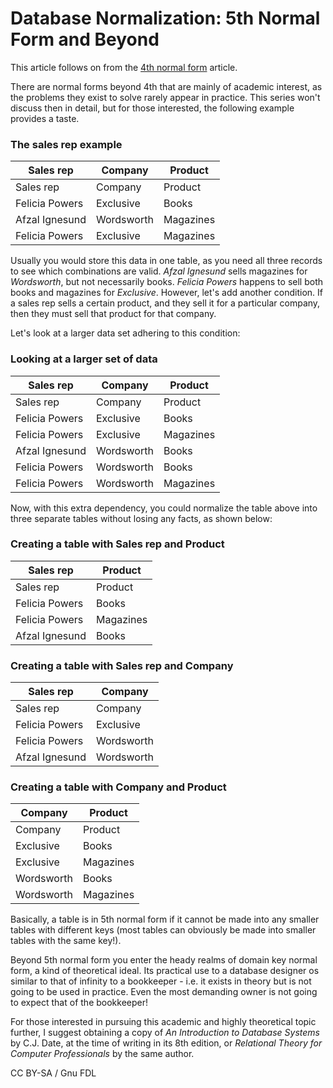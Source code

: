 
# Database Normalization: 5th Normal Form and Beyond


This article follows on from the [4th normal form](database-normalization-4th-normal-form.md) article.


There are normal forms beyond 4th that are mainly of academic interest, as the problems they exist to solve rarely appear in practice. This series won't discuss then in detail, but for those interested, the following example provides a taste.


### The sales rep example



| Sales rep | Company | Product |
| --- | --- | --- |
| Sales rep | Company | Product |
| Felicia Powers | Exclusive | Books |
| Afzal Ignesund | Wordsworth | Magazines |
| Felicia Powers | Exclusive | Magazines |



Usually you would store this data in one table, as you need all three records to see which combinations are valid. *Afzal Ignesund* sells magazines for *Wordsworth*, but not necessarily books. *Felicia Powers* happens to sell both books and magazines for *Exclusive*. However, let's add another condition. If a sales rep sells a certain product, and they sell it for a particular company, then they must sell that product for that company.


Let's look at a larger data set adhering to this condition:


### Looking at a larger set of data



| Sales rep | Company | Product |
| --- | --- | --- |
| Sales rep | Company | Product |
| Felicia Powers | Exclusive | Books |
| Felicia Powers | Exclusive | Magazines |
| Afzal Ignesund | Wordsworth | Books |
| Felicia Powers | Wordsworth | Books |
| Felicia Powers | Wordsworth | Magazines |



Now, with this extra dependency, you could normalize the table above into three separate tables without losing any facts, as shown below:


### Creating a table with Sales rep and Product



| Sales rep | Product |
| --- | --- |
| Sales rep | Product |
| Felicia Powers | Books |
| Felicia Powers | Magazines |
| Afzal Ignesund | Books |



### Creating a table with Sales rep and Company



| Sales rep | Company |
| --- | --- |
| Sales rep | Company |
| Felicia Powers | Exclusive |
| Felicia Powers | Wordsworth |
| Afzal Ignesund | Wordsworth |



### Creating a table with Company and Product



| Company | Product |
| --- | --- |
| Company | Product |
| Exclusive | Books |
| Exclusive | Magazines |
| Wordsworth | Books |
| Wordsworth | Magazines |



Basically, a table is in 5th normal form if it cannot be made into any smaller tables with different keys (most tables can obviously be made into smaller tables with the same key!).


Beyond 5th normal form you enter the heady realms of domain key normal form, a kind of theoretical ideal. Its practical use to a database designer os similar to that of infinity to a bookkeeper - i.e. it exists in theory but is not going to be used in practice. Even the most demanding owner is not going to expect that of the bookkeeper!


For those interested in pursuing this academic and highly theoretical topic further, I suggest obtaining a copy of *An Introduction to Database Systems* by C.J. Date, at the time of writing in its 8th edition, or *Relational Theory for Computer Professionals* by the same author.


CC BY-SA / Gnu FDL

